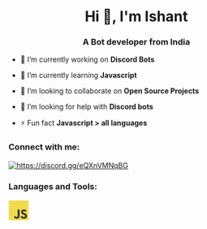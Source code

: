 <h1 align="center">Hi 👋, I'm Ishant</h1>
<h3 align="center">A Bot developer from India</h3>

- 🔭 I’m currently working on **Discord Bots**

- 🌱 I’m currently learning **Javascript**

- 👯 I’m looking to collaborate on **Open Source Projects**

- 🤝 I’m looking for help with **Discord bots**

- ⚡ Fun fact **Javascript > all languages**

<h3 align="left">Connect with me:</h3>
<p align="left">
<a href="https://discord.gg/https://discord.gg/eQXnVMNqBG" target="blank"><img align="center" src="https://raw.githubusercontent.com/rahuldkjain/github-profile-readme-generator/neutral-icons/src/images/icons/Social/discord.svg" alt="https://discord.gg/eQXnVMNqBG" height="30" width="40" /></a>
</p>

<h3 align="left">Languages and Tools:</h3>
<p align="left"> <a href="https://developer.mozilla.org/en-US/docs/Web/JavaScript" target="_blank"> <img src="https://raw.githubusercontent.com/devicons/devicon/master/icons/javascript/javascript-original.svg" alt="javascript" width="40" height="40"/> </a> </p>

